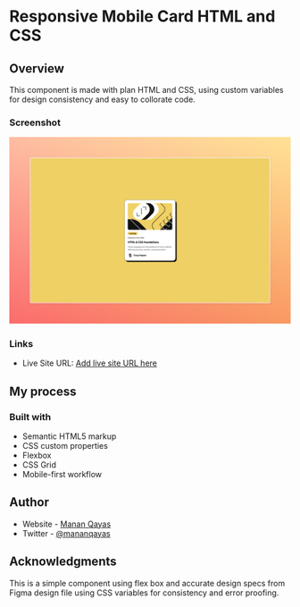 # Responsive Mobile Card HTML and CSS

## Overview

This component is made with plan HTML and CSS, using custom variables for design consistency and easy to collorate code.

### Screenshot

![](./screenshot.jpeg)

### Links

- Live Site URL: [Add live site URL here](https://qr-code.mananqayas.com/)

## My process

### Built with

- Semantic HTML5 markup
- CSS custom properties
- Flexbox
- CSS Grid
- Mobile-first workflow

## Author

- Website - [Manan Qayas](https://www.your-site.com)
- Twitter - [@mananqayas](https://www.twitter.com/mananqayas)

## Acknowledgments

This is a simple component using flex box and accurate design specs from Figma design file using CSS variables for consistency and error proofing.
